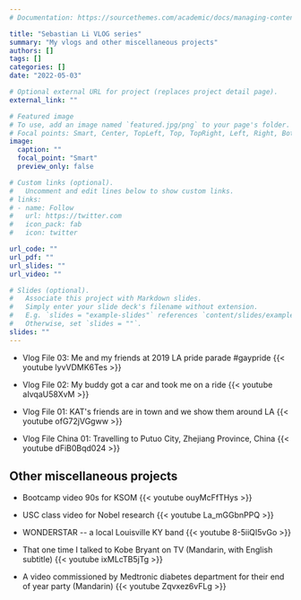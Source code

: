 ```yaml
---
# Documentation: https://sourcethemes.com/academic/docs/managing-content/

title: "Sebastian Li VLOG series"
summary: "My vlogs and other miscellaneous projects"
authors: []
tags: []
categories: []
date: "2022-05-03"

# Optional external URL for project (replaces project detail page).
external_link: ""

# Featured image
# To use, add an image named `featured.jpg/png` to your page's folder.
# Focal points: Smart, Center, TopLeft, Top, TopRight, Left, Right, BottomLeft, Bottom, BottomRight.
image:
  caption: ""
  focal_point: "Smart"
  preview_only: false

# Custom links (optional).
#   Uncomment and edit lines below to show custom links.
# links:
# - name: Follow
#   url: https://twitter.com
#   icon_pack: fab
#   icon: twitter

url_code: ""
url_pdf: ""
url_slides: ""
url_video: ""

# Slides (optional).
#   Associate this project with Markdown slides.
#   Simply enter your slide deck's filename without extension.
#   E.g. `slides = "example-slides"` references `content/slides/example-slides.md`.
#   Otherwise, set `slides = ""`.
slides: ""
---
```

* Vlog File 03: Me and my friends at 2019 LA pride parade #gaypride
{{< youtube lyvVDMK6Tes >}}

* Vlog File 02: My buddy got a car and took me on a ride
{{< youtube aIvqaU58XvM >}}

* Vlog File 01: KAT's friends are in town and we show them around LA
{{< youtube ofG72jVGgww >}}

* Vlog File China 01: Travelling to Putuo City, Zhejiang Province, China
{{< youtube dFiB0Bqd024 >}}

## Other miscellaneous projects

* Bootcamp video 90s for KSOM
{{< youtube ouyMcFfTHys >}}

* USC class video for Nobel research
{{< youtube La_mGGbnPPQ >}}

* WONDERSTAR -- a local Louisville KY band
{{< youtube 8-5iiQI5vGo >}}

* That one time I talked to Kobe Bryant on TV (Mandarin, with English subtitle)
{{< youtube ixMLcTB5jTg >}}

* A video commissioned by Medtronic diabetes department for their end of year party (Mandarin)
{{< youtube Zqvxez6vFLg >}}



